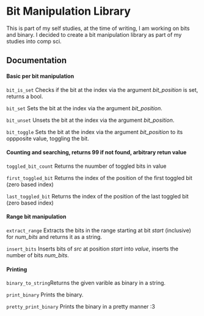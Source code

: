 # Bit Manipulation Library

This is part of my self studies, at the time of writing, I am working on bits and binary. I decided to create a bit manipulation library as part of my studies into comp sci.

## Documentation

#### Basic per bit manipulation
```bit_is_set``` Checks if the bit at the index via the argument _bit_position_ is set, returns a bool.

```bit_set``` Sets the bit at the index via the argument _bit_position_.

```bit_unset``` Unsets the bit at the index via the argument _bit_position_. 

```bit_toggle``` Sets the bit at the index via the argument _bit_position_ to its oppposite value, toggling the bit.

#### Counting and searching, returns 99 if not found, arbitrary retun value

```toggled_bit_count``` Returns the nuumber of toggled bits in value

```first_toggled_bit``` Returns the index of the position of the first toggled bit (zero based index)

```last_toggled_bit``` Returns the index of the position of the last toggled bit (zero based index)

#### Range bit manipulation

```extract_range``` Extracts the bits in the range starting at bit _start_ (inclusive) for _num_bits_ and returns it as a string.  

```insert_bits``` Inserts bits of _src_ at position _start_ into _value_, inserts the number of bits _num_bits_.

#### Printing

```binary_to_string```Returns the given varible as binary in a string.

```print_binary``` Prints the binary.

```pretty_print_binary``` Prints the binary in a pretty manner :3
